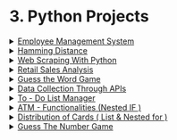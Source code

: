 # 3. Python Projects

<details>

<summary><a href="3.-python-projects/employee-management-system.md">Employee Management System</a></summary>



</details>

<details>

<summary><a href="3.-python-projects/hamming-distance.md">Hamming Distance</a></summary>



</details>

<details>

<summary><a href="3.-python-projects/webscraping-with-python/">Web Scraping With Python</a></summary>



</details>

<details>

<summary><a href="3.-python-projects/retail-sales-analysis.md">Retail Sales Analysis</a></summary>



</details>

<details>

<summary><a href="3.-python-projects/guess-the-word-game.md">Guess the Word Game</a></summary>



</details>

<details>

<summary><a href="3.-python-projects/data-collection-through-apis.md">Data Collection Through APIs</a></summary>



</details>

<details>

<summary><a href="3.-python-projects/to-do-list-manager.md">To - Do List Manager</a></summary>



</details>

<details>

<summary><a href="3.-python-projects/atm-functionalities-nested-if.md">ATM - Functionalities (Nested IF )</a></summary>



</details>

<details>

<summary><a href="3.-python-projects/distribution-of-cards-list-and-nested-for.md">Distribution of Cards ( List &#x26; Nested for )</a></summary>



</details>

<details>

<summary><a href="3.-python-projects/guess-the-number-game.md">Guess The Number Game</a></summary>



</details>

